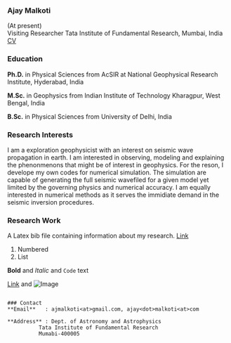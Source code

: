### Ajay Malkoti 
(At present)  
Visiting Researcher 
Tata Institute of Fundamental Research, Mumbai, India 
[CV](https://link_here)

### Education
**Ph.D.** in Physical Sciences from AcSIR at National Geophysical Research Institute, Hyderabad, India

**M.Sc.** in Geophysics from Indian Institute of Technology Kharagpur, West Bengal, India

**B.Sc.** in Physical Sciences from University of Delhi, India  


### Research Interests
I am a exploration geophysicist with an interest on seismic wave propagation in earth. I am interested in observing, modeling and explaining the phenonmenons that might be of interest in geophysics. For the reson, I develope my own codes for numerical simulation. The simulation are capable of generating the full seismic wavefiled for a given model yet limited by the governing physics and numerical accuracy. I am equally interested in numerical methods as it serves the immidiate demand in the seismic inversion procedures. 


### Research Work
A Latex bib file containing information about my research. [Link](https://github.com/ajmalkoti/ajmalkoti.github.io/blob/main/mybib/all.bib)


1. Numbered
2. List

**Bold** and _Italic_ and `Code` text

[Link](url) and ![Image](src)
```

### Contact
**Email**   : ajmalkoti<at>gmail.com, ajay<dot>malkoti<at>com
  
**Address** : Dept. of Astronomy and Astrophysics
          Tata Institute of Fundamental Research
          Mumabi-400005
          
